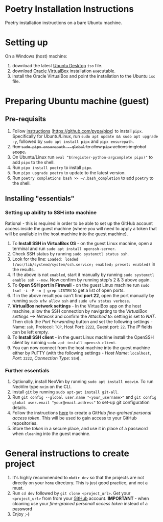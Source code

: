 # Poetry Installation Instructions

Poetry installation instructions on a bare Ubuntu machine.

# Setting up

On a Windows (host) machine:

1. download the latest [Ubuntu Desktop](https://ubuntu.com/download/desktop) `iso` file.
1. download [Oracle VirtualBox](https://www.virtualbox.org) installation `exe`cutable.
1. install the Oracle VirtualBox and point the installation to the Ubuntu `iso` file.

# Preparing Ubuntu machine (guest)

## Pre-requisits

1. Follow [instructions](https://pipx.pypa.io/stable/installation) (https://github.com/pypa/pipx) to install `pipx`. Specifically for Ubuntu/Linux, run `sudo apt update && sudo apt upgrade -y`, followed by `sudo apt install pipx` and `pipx ensurepath`.
1. ~~Run `sudo pipx ensurepath --global` to allow `pipx` actions in global scope.~~
1. On Ubuntu/Linux run `eval "$(register-python-argcomplete pipx)"` to add `pipx` to the shell.
1. Run `pipx install poetry` to install `pipx`.
1. Run `pipx upgrade poetry` to update to the latest version.
1. Run `poetry completions bash >> ~/.bash_completion` to add `poetry` to the shell.

## Installing "essentials"

### Setting up ability to SSH into machine

Rational - this is required in order to be able to set up the GitHub account access inside the guest machine (where you will need to apply a token that will be available in the host machine into the guest machine).

1. To **Install SSH in VirtualBox OS** - on the guest Linux machine, open a terminal and run `sudo apt install openssh-server`.
1. Check SSH status by running `sudo systemctl status ssh`.
1. Look for the line: `Loaded: loaded (/usr/lib/systemd/system/ssh.service; enabled; preset: enabled)` in the results.
1. If the above is not `enabled`, start it manually by running `sudo systemctl enable ssh --now`. Now confirm by running step's 2 & 3 above again.
1. To **Open SSH port in Firewall** - on the guest Linux machine run `sudo lsof -i -P -n | grep LISTEN` to get a list of open ports.
1. If in the above result you can't find **port 22**, open the port manually by running `sudo ufw allow ssh` and `sudo ufw status verbose`.
1. **VirtualBox network settings** - In the VirtualBox app on the host machine, allow the SSH connection by navigating to the *VirtualBox settings --> Network* and confirm the *Attached to:* setting is set to *NAT*. Then click the *Port Forwarding* button and set the following settings - Name: `ssh`, Protocol: `TCP`, Host Port: `2222`, Guest port: `22`. The *IP* fields can be left empty.
1. To **Install SSH client** - in the guest Linux machine install the OpenSSH client by running `sudo apt install openssh-client`.
1. You can now connect from the host machine into the guest machine either by PuTTY (with the following settings - *Host Name*: `localhost`, *Port*: `2222`, *Connection Type*: `SSH`).

### Further essentials

1. Optionally, install NeoVim by running `sudo apt install neovim`. To run NeoVim type `nvim` on the CLI.
1. Install `git` by running `sudo apt-get install git-all`.
1. Run `git config --global user.name "<your_username>"` and `git config global user.email "your@email.address"` to set-up git configuration details.
1. Follow the instructions [here](https://docs.github.com/en/authentication/keeping-your-account-and-data-secure/managing-your-personal-access-tokens#creating-a-fine-grained-personal-access-token) to create a GitHub *fine-grained personal access token*. This will be used to gain access to your GitHub repositories.
1. Store the *token* in a secure place, and use it in place of a password when `cloan`ing into the guest machine.

# General instructions to create project

1. It's highly recommended to `mkdir dev` so that the projects are not directly on your `home` directory. This is just good practice, and not a must.
1. Run `cd dev` followed by `git clone <project_url>`. Get your `<project_url>` from from your [GitHub](https://github.com) account. **IMPORTANT** - when cloaning use your *fine-grained personall access token* instead of a password
1. Enjoy ;-)
